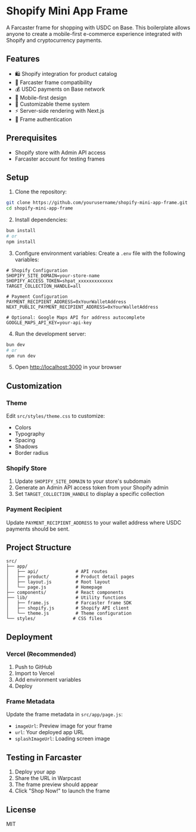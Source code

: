 # Shopify Mini App Frame

A Farcaster frame for shopping with USDC on Base. This boilerplate allows anyone to create a mobile-first e-commerce experience integrated with Shopify and cryptocurrency payments.

## Features

- 🛍️ Shopify integration for product catalog
- 🎯 Farcaster frame compatibility
- 💰 USDC payments on Base network
- 📱 Mobile-first design
- 🎨 Customizable theme system
- ⚡ Server-side rendering with Next.js
- 🔐 Frame authentication

## Prerequisites

- Shopify store with Admin API access
- Farcaster account for testing frames

## Setup

1. Clone the repository:
```bash
git clone https://github.com/yourusername/shopify-mini-app-frame.git
cd shopify-mini-app-frame
```

2. Install dependencies:
```bash
bun install
# or
npm install
```

3. Configure environment variables:
Create a `.env` file with the following variables:

```env
# Shopify Configuration
SHOPIFY_SITE_DOMAIN=your-store-name
SHOPIFY_ACCESS_TOKEN=shpat_xxxxxxxxxxxxx
TARGET_COLLECTION_HANDLE=all

# Payment Configuration
PAYMENT_RECIPIENT_ADDRESS=0xYourWalletAddress
NEXT_PUBLIC_PAYMENT_RECIPIENT_ADDRESS=0xYourWalletAddress

# Optional: Google Maps API for address autocomplete
GOOGLE_MAPS_API_KEY=your-api-key
```

4. Run the development server:
```bash
bun dev
# or
npm run dev
```

5. Open [http://localhost:3000](http://localhost:3000) in your browser

## Customization

### Theme
Edit `src/styles/theme.css` to customize:
- Colors
- Typography
- Spacing
- Shadows
- Border radius

### Shopify Store
1. Update `SHOPIFY_SITE_DOMAIN` to your store's subdomain
2. Generate an Admin API access token from your Shopify admin
3. Set `TARGET_COLLECTION_HANDLE` to display a specific collection

### Payment Recipient
Update `PAYMENT_RECIPIENT_ADDRESS` to your wallet address where USDC payments should be sent.

## Project Structure

```
src/
├── app/
│   ├── api/              # API routes
│   ├── product/          # Product detail pages
│   ├── layout.js         # Root layout
│   └── page.js           # Homepage
├── components/           # React components
├── lib/                  # Utility functions
│   ├── frame.js          # Farcaster frame SDK
│   ├── shopify.js        # Shopify API client
│   └── theme.js          # Theme configuration
└── styles/              # CSS files
```

## Deployment

### Vercel (Recommended)
1. Push to GitHub
2. Import to Vercel
3. Add environment variables
4. Deploy

### Frame Metadata
Update the frame metadata in `src/app/page.js`:
- `imageUrl`: Preview image for your frame
- `url`: Your deployed app URL
- `splashImageUrl`: Loading screen image

## Testing in Farcaster

1. Deploy your app
2. Share the URL in Warpcast
3. The frame preview should appear
4. Click "Shop Now!" to launch the frame

## License

MIT

